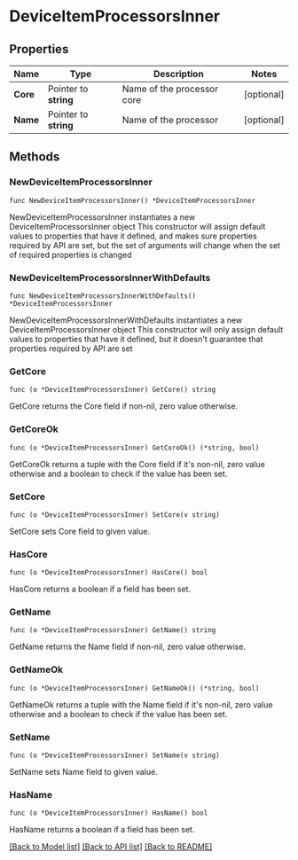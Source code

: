 # DeviceItemProcessorsInner

## Properties

Name | Type | Description | Notes
------------ | ------------- | ------------- | -------------
**Core** | Pointer to **string** | Name of the processor core | [optional] 
**Name** | Pointer to **string** | Name of the processor | [optional] 

## Methods

### NewDeviceItemProcessorsInner

`func NewDeviceItemProcessorsInner() *DeviceItemProcessorsInner`

NewDeviceItemProcessorsInner instantiates a new DeviceItemProcessorsInner object
This constructor will assign default values to properties that have it defined,
and makes sure properties required by API are set, but the set of arguments
will change when the set of required properties is changed

### NewDeviceItemProcessorsInnerWithDefaults

`func NewDeviceItemProcessorsInnerWithDefaults() *DeviceItemProcessorsInner`

NewDeviceItemProcessorsInnerWithDefaults instantiates a new DeviceItemProcessorsInner object
This constructor will only assign default values to properties that have it defined,
but it doesn't guarantee that properties required by API are set

### GetCore

`func (o *DeviceItemProcessorsInner) GetCore() string`

GetCore returns the Core field if non-nil, zero value otherwise.

### GetCoreOk

`func (o *DeviceItemProcessorsInner) GetCoreOk() (*string, bool)`

GetCoreOk returns a tuple with the Core field if it's non-nil, zero value otherwise
and a boolean to check if the value has been set.

### SetCore

`func (o *DeviceItemProcessorsInner) SetCore(v string)`

SetCore sets Core field to given value.

### HasCore

`func (o *DeviceItemProcessorsInner) HasCore() bool`

HasCore returns a boolean if a field has been set.

### GetName

`func (o *DeviceItemProcessorsInner) GetName() string`

GetName returns the Name field if non-nil, zero value otherwise.

### GetNameOk

`func (o *DeviceItemProcessorsInner) GetNameOk() (*string, bool)`

GetNameOk returns a tuple with the Name field if it's non-nil, zero value otherwise
and a boolean to check if the value has been set.

### SetName

`func (o *DeviceItemProcessorsInner) SetName(v string)`

SetName sets Name field to given value.

### HasName

`func (o *DeviceItemProcessorsInner) HasName() bool`

HasName returns a boolean if a field has been set.


[[Back to Model list]](../README.md#documentation-for-models) [[Back to API list]](../README.md#documentation-for-api-endpoints) [[Back to README]](../README.md)


